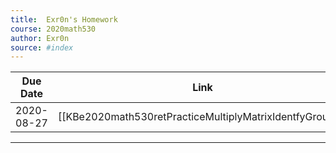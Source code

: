```yaml
---
title:  Exr0n's Homework
course: 2020math530
author: Exr0n
source: #index
---
```


| Due Date | Link |
|----------|------|
2020-08-27 | [[KBe2020math530retPracticeMultiplyMatrixIdentfyGroups]]

---